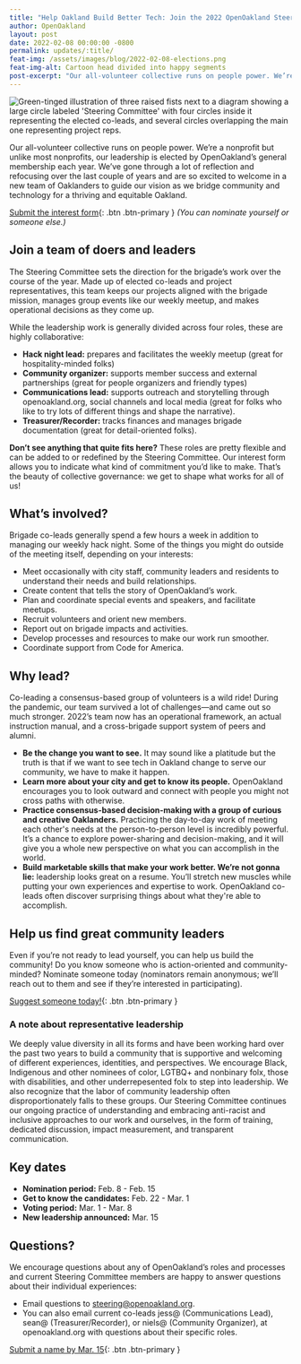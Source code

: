 ```yaml
---
title: "Help Oakland Build Better Tech: Join the 2022 OpenOakland Steering Committee"
author: OpenOakland
layout: post
date: 2022-02-08 00:00:00 -0800
permalink: updates/:title/
feat-img: /assets/images/blog/2022-02-08-elections.png
feat-img-alt: Cartoon head divided into happy segments
post-excerpt: "Our all-volunteer collective runs on people power. We’re a nonprofit but unlike most nonprofits, our leadership is elected by OpenOakland’s general membership each year. We’ve gone through a lot of reflection and refocusing over the last couple of years and are so excited to welcome in a new team of Oaklanders to guide our vision as we bridge community and technology for a thriving and equitable Oakland..."
---
```


![Green-tinged illustration of three raised fists next to a diagram showing a large circle labeled 'Steering Committee' with four circles inside it representing the elected co-leads, and several circles overlapping the main one representing project reps.](/assets/images/blog/2022-02-08-elections.png)

Our all-volunteer collective runs on people power. We’re a nonprofit but unlike most nonprofits, our leadership is elected by OpenOakland’s general membership each year. We’ve gone through a lot of reflection and refocusing over the last couple of years and are so excited to welcome in a new team of Oaklanders to guide our vision as we bridge community and technology for a thriving and equitable Oakland.

[Submit the interest form](http://oakca.us/leadership22){: .btn .btn-primary } _(You can nominate yourself or someone else.)_

## Join a team of doers and leaders

The Steering Committee sets the direction for the brigade’s work over the course of the year. Made up of elected co-leads and project representatives, this team keeps our projects aligned with the brigade mission, manages group events like our weekly meetup, and makes operational decisions as they come up.

While the leadership work is generally divided across four roles, these are highly collaborative:

- **Hack night lead:** prepares and facilitates the weekly meetup (great for hospitality-minded folks)
- **Community organizer:** supports member success and external partnerships (great for people organizers and friendly types)
- **Communications lead:** supports outreach and storytelling through openoakland.org, social channels and local media (great for folks who like to try lots of different things and shape the narrative).
- **Treasurer/Recorder:** tracks finances and manages brigade documentation (great for detail-oriented folks).

**Don’t see anything that quite fits here?** These roles are pretty flexible and can be added to or redefined by the Steering Committee. Our interest form allows you to indicate what kind of commitment you’d like to make. That’s the beauty of collective governance: we get to shape what works for all of us!

## What’s involved?

Brigade co-leads generally spend a few hours a week in addition to managing our weekly hack night. Some of the things you might do outside of the meeting itself, depending on your interests:

- Meet occasionally with city staff, community leaders and residents to understand their needs and build relationships.
- Create content that tells the story of OpenOakland’s work.
- Plan and coordinate special events and speakers, and facilitate meetups.
- Recruit volunteers and orient new members.
- Report out on brigade impacts and activities.
- Develop processes and resources to make our work run smoother.
- Coordinate support from Code for America.

## Why lead?

Co-leading a consensus-based group of volunteers is a wild ride! During the pandemic, our team survived a lot of challenges—and came out so much stronger. 2022’s team now has an operational framework, an actual instruction manual, and a cross-brigade support system of peers and alumni.

- **Be the change you want to see.** It may sound like a platitude but the truth is that if we want to see tech in Oakland change to serve our community, we have to make it happen.
- **Learn more about your city and get to know its people.** OpenOakland encourages you to look outward and connect with people you might not cross paths with otherwise.
- **Practice consensus-based decision-making with a group of curious and creative Oaklanders.** Practicing the day-to-day work of meeting each other's needs at the person-to-person level is incredibly powerful. It’s a chance to explore power-sharing and decision-making, and it will give you a whole new perspective on what you can accomplish in the world.
- **Build marketable skills that make your work better. We’re not gonna lie:** leadership looks great on a resume. You’ll stretch new muscles while putting your own experiences and expertise to work. OpenOakland co-leads often discover surprising things about what they're able to accomplish.

## Help us find great community leaders

Even if you’re not ready to lead yourself, you can help us build the community! Do you know someone who is action-oriented and community-minded? Nominate someone today (nominators remain anonymous; we’ll reach out to them and see if they’re interested in participating).

[Suggest someone today!](http://oakca.us/leadership22){: .btn .btn-primary }

### A note about representative leadership

We deeply value diversity in all its forms and have been working hard over the past two years to build a community that is supportive and welcoming of different experiences, identities, and perspectives. We encourage Black, Indigenous and other nominees of color, LGTBQ+ and nonbinary folx, those with disabilities, and other underrepesented folx to step into leadership. We also recognize that the labor of community leadership often disproportionately falls to these groups. Our Steering Committee continues our ongoing practice of understanding and embracing anti-racist and inclusive approaches to our work and ourselves, in the form of training, dedicated discussion, impact measurement, and transparent communication.

## Key dates

- **Nomination period:** Feb. 8 - Feb. 15
- **Get to know the candidates:** Feb. 22 - Mar. 1
- **Voting period:** Mar. 1 - Mar. 8
- **New leadership announced:** Mar. 15

## Questions?
We encourage questions about any of OpenOakland’s roles and processes and current Steering Committee members are happy to answer questions about their individual experiences:
- Email questions to [steering@openoakland.org](mailto:steering@openoakland.org).
- You can also email current co-leads jess@ (Communications Lead), sean@ (Treasurer/Recorder), or niels@ (Community Organizer), at openoakland.org with questions about their specific roles.

[Submit a name by Mar. 15](http://oakca.us/leadership22){: .btn .btn-primary }
